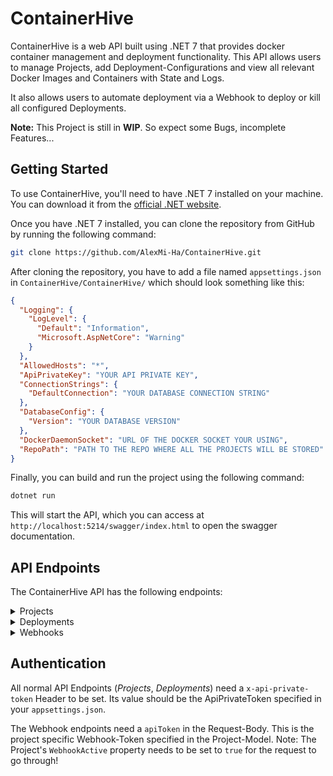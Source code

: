 # ContainerHive

ContainerHive is a web API built using .NET 7 that provides docker container management and deployment functionality. This API allows users to manage Projects, add Deployment-Configurations and view all relevant Docker Images and Containers with State and Logs.

It also allows users to automate deployment via a Webhook to deploy or kill all configured Deployments.

**Note:** This Project is still in **WIP**. So expect some Bugs, incomplete Features...

## Getting Started

To use ContainerHive, you'll need to have .NET 7 installed on your machine. You can download it from the [official .NET website](https://dotnet.microsoft.com/download/dotnet/7.0).

Once you have .NET 7 installed, you can clone the repository from GitHub by running the following command:

```bash
git clone https://github.com/AlexMi-Ha/ContainerHive.git
```

After cloning the repository, you have to add a file named `appsettings.json` in `ContainerHive/ContainerHive/` which should look something like this:

```json
{
  "Logging": {
    "LogLevel": {
      "Default": "Information",
      "Microsoft.AspNetCore": "Warning"
    }
  },
  "AllowedHosts": "*",
  "ApiPrivateKey": "YOUR API PRIVATE KEY",
  "ConnectionStrings": {
    "DefaultConnection": "YOUR DATABASE CONNECTION STRING"
  },
  "DatabaseConfig": {
    "Version": "YOUR DATABASE VERSION"
  },
  "DockerDaemonSocket": "URL OF THE DOCKER SOCKET YOUR USING",
  "RepoPath": "PATH TO THE REPO WHERE ALL THE PROJECTS WILL BE STORED"
}
```



Finally, you can build and run the project using the following command:

```bash
dotnet run
```

This will start the API, which you can access at `http://localhost:5214/swagger/index.html` to open the swagger documentation.



## API Endpoints

The ContainerHive API has the following endpoints:

<details>

<summary>Projects</summary>

`POST /projects`

Creates a new Project



`PUT /projects`

Updates an existing Project



`GET /projects`

Retrieves a list of all Projects



`DELETE /projects/{id}`

Deletes a project with a given id



`GET /projects/{id}`

Retrieves a project with a given id



`GET /projects/{id}/deployments`

Retrieves all Deployment Configurations of a project



`POST /projects/{id}/webhook/regenerate`

Regenerates the Api Token for a project



`POST /projects/{id}/deploy`

Starts the Deployment Process (Does not wait for it to finish)



`POST /projects/{id}/kill`

Starts the Killing and Pruning Process (Does not wait for it to finish)

</details>

<details>

<summary>Deployments</summary>

`POST /deployments`

Creates a new Deployment Configuration



`PUT /deployments`

Updates a given Deployment Configuration



`GET /deployments`

Retrieves all Deployment Configurations (of every project - you may want to take a look at **/projects/{id}/deployments**)



`DELETE /deployments/{id}`

Deletes an existing Deployment Config with the specified id



`GET /deployments/{id}`

Retrieves the Deployment Config with the specified id

</details>



<details>

<summary>Webhooks</summary>

`POST /webhooks/{id}/deploy`

Starts the Deployment Process (Does not wait for it to finish)



`POST /webhooks/{id}/kill`

Starts the Killing and Pruning Process (Does not wait for it to finish)

</details>



## Authentication

All normal API Endpoints (*Projects*, *Deployments*) need a `x-api-private-token` Header to be set. Its value should be the ApiPrivateToken specified in your `appsettings.json`.

The Webhook endpoints need a `apiToken` in the Request-Body. This is the project specific Webhook-Token specified in the Project-Model. Note: The Project's `WebhookActive` property needs to be set to `true` for the request to go through!
